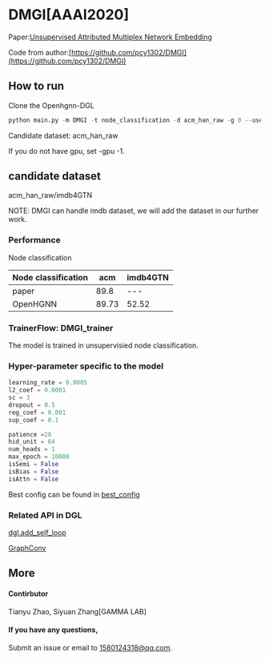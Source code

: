 # DMGI[AAAI2020]

Paper:[Unsupervised Attributed Multiplex Network Embedding](https://ojs.aaai.org//index.php/AAAI/article/view/5985)

Code from author:[https://github.com/pcy1302/DMGI](https://github.com/pcy1302/DMGI)

## How to run

Clone the Openhgnn-DGL

```python
python main.py -m DMGI -t node_classification -d acm_han_raw -g 0 --use_best_config
```

Candidate dataset: acm_han_raw

If you do not have gpu, set -gpu -1.

## candidate dataset

acm_han_raw/imdb4GTN

NOTE: DMGI can handle imdb dataset, we will add the dataset in our further work.

### Performance

Node classification 

| Node classification | acm   | imdb4GTN |
| ------------------- | ----- | -------- |
| paper               | 89.8  | ---      |
| OpenHGNN            | 89.73 | 52.52    |

### TrainerFlow: DMGI_trainer

The model is  trained in unsupervisied node classification.

### Hyper-parameter specific to the model

```python
learning_rate = 0.0005
l2_coef = 0.0001
sc = 3
dropout = 0.5
reg_coef = 0.001
sup_coef = 0.1

patience =20
hid_unit = 64
num_heads = 1
max_epoch = 10000
isSemi = False
isBias = False
isAttn = False
```

Best config can be found in  [best_config](../../utils/best_config.py)

### Related API in DGL

[dgl.add_self_loop](https://docs.dgl.ai/generated/dgl.add_self_loop.html?highlight=add_self#dgl.add_self_loop)

[GraphConv](https://docs.dgl.ai/en/latest/api/python/nn.pytorch.html?#graphconv)

## More

#### Contirbutor

Tianyu Zhao, Siyuan Zhang[GAMMA LAB]

#### If you have any questions,

Submit an issue or email to [1580124318@qq.com](mailto:1580124318@qq.com).
